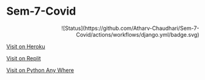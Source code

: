 # Sem-7-Covid 
<div style="text-align: right"> ![Status](https://github.com/Atharv-Chaudhari/Sem-7-Covid/actions/workflows/django.yml/badge.svg) </div>

[Visit on Heroku](https://covid-infy-soars.herokuapp.com/)

[Visit on Replit](https://infysoars.doanything.repl.co/)

[Visit on Python Any Where](https://infysoars.pythonanywhere.com)
